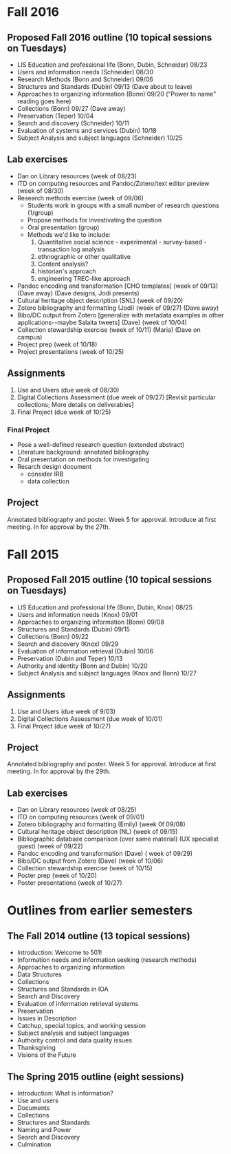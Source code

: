 # Fall 2016

## Proposed Fall 2016 outline (10 topical sessions on Tuesdays)
- LIS Education and professional life    (Bonn, Dubin, Schneider) 08/23
- Users and information needs            (Schneider)              08/30
- Research Methods                       (Bonn and Schneider)             09/06 
- Structures and Standards               (Dubin)             09/13 (Dave about to leave)
- Approaches to organizing information   (Bonn)              09/20 ("Power to name" reading goes here)
- Collections                            (Bonn)              09/27 (Dave away)
- Preservation                           (Teper)   10/04
- Search and discovery                   (Schneider)         10/11
- Evaluation of systems and services     (Dubin)    10/18
- Subject Analysis and subject languages (Schneider)     10/25

## Lab exercises
- Dan on Library resources (week of 08/23)
- ITD on computing resources and Pandoc/Zotero/text editor preview (week of 08/30)
- Research methods exercise (week of 09/06)
  - Students work in groups with a small number of research questions (1/group)
  - Propose methods for investivating the question
  - Oral presentation (group)
  - Methods we'd like to include:
     1. Quantitative social science
  	        - experimental
	     	- survey-based
		    - transaction log analysis
	  2. ethnographic or other qualitative
	  3. Content analysis?
	  4. historian's approach
	  5. engineering TREC-like approach
- Pandoc encoding and transformation [CHO templates] (week of 09/13) (Dave away)  (Dave designs, Jodi presents)
- Cultural heritage object description (SNL) (week of 09/20)
- Zotero bibliography and formatting (Jodi) (week of 09/27) (Dave away)
- Bibo/DC output from Zotero [generalize with metadata examples in other applications--maybe Salaita tweets]  (Dave) (week of 10/04)
- Collection stewardship exercise (week of 10/11) (Maria) (Dave on campus)
- Project prep (week of 10/18)
- Project presentations (week of 10/25)


## Assignments
1. Use and Users (due week of 08/30)
2. Digital Collections Assessment (due week of 09/27) [Revisit particular collections; More details on deliverables]
3. Final Project (due week of 10/25)

### Final Project
 - Pose a well-defined research question (extended abstract)
 - Literature background: annotated bibliography
 - Oral presentation on methods for investigating
 - Resarch design document
   - consider IRB
   - data collection

## Project 
Annotated bibliography and poster. Week 5 for approval.
Introduce at first meeting. In for approval by the 27th.




# Fall 2015

## Proposed Fall 2015 outline (10 topical sessions on Tuesdays)
- LIS Education and professional life    (Bonn, Dubin, Knox) 08/25
- Users and information needs            (Knox)              09/01
- Approaches to organizing information   (Bonn)              09/08
- Structures and Standards               (Dubin)             09/15
- Collections                            (Bonn)              09/22
- Search and discovery                   (Knox)              09/29
- Evaluation of information retrieval    (Dubin)             10/06
- Preservation                           (Dubin and Teper)   10/13
- Authority and identity                 (Bonn and Dubin)    10/20
- Subject Analysis and subject languages (Knox and Bonn)     10/27

## Assignments
1. Use and Users (due week of 9/03)
2. Digital Collections Assessment (due week of 10/01)
3. Final Project (due week of 10/27)

## Project 
Annotated bibliography and poster. Week 5 for approval.
Introduce at first meeting. In for approval by the 29th.

## Lab exercises
- Dan on Library resources (week of 08/25)
- ITD on computing resources (week  of 09/01)
- Zotero bibliography and formatting (Emily) (week 0f 09/08)
- Cultural heritage object description (NL) (week of 09/15)
- Bibliographic database comparison (over same material) (UX specialist guest) (week of 09/22)
- Pandoc encoding and transformation (Dave) ( week of 09/29)
- Bibo/DC output from Zotero  (Dave) (week of 10/06)
- Collection stewardship exercise (week of 10/15)
- Poster prep (week of 10/20)
- Poster presentations (week of 10/27)

# Outlines from earlier semesters

## The Fall 2014 outline (13 topical sessions)
- Introduction: Welcome to 501!
- Information needs and information seeking (research methods) <!-- Knox -->
- Approaches to organizing information <!-- Bonn -->
- Data Structures <!-- Dubin -->
- Collections <!-- Bonn -->
- Structures and Standards in IOA <!-- Dubin -->
- Search and Discovery <!-- Knox -->
- Evaluation of information retrieval systems <!-- Knox -->
- Preservation <!-- Teper -->
- Issues in Description <!-- Bonn -->
- Catchup, special topics, and working session
- Subject analysis and subject languages <!-- Bonn and Knox -->
- Authority control and data quality issues <!-- Bonn -->
- Thanksgiving
- Visions of the Future <!-- Bonn and Knox -->

## The Spring 2015 outline (eight sessions)
- Introduction: What is information?
- Use and users
- Documents
- Collections
- Structures and Standards
- Naming and Power
- Search and Discovery
- Culmination
